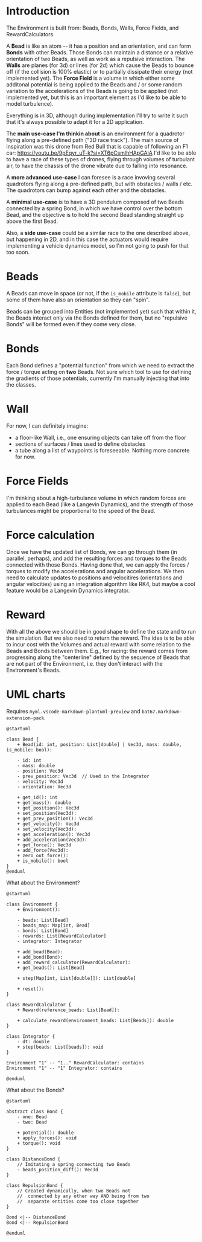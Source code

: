 # Introduction
The Environment is built from: Beads, Bonds, Walls, Force Fields, and RewardCalculators.

A **Bead** is like an atom -- it has a position and an orientation, and can form **Bonds** with other Beads. Those Bonds can maintain a distance or a relative orientation of two Beads, as well as work as a repulsive interaction. The **Walls** are planes (for 3d) or lines (for 2d)  which cause the Beads to bounce off (if the collision is 100% elastic) or to partially dissipate their energy (not implemented yet). The **Force Field** is a volume in which either some additonal potential is being applied to the Beads and / or some random variation to the accelerations of the Beads is going to be applied (not implemented yet, but this is an important element as I'd like to be able to model turbulence).

Everything is in 3D, although during implementation I'll try to write it such that it's always possible to adapt it for a 2D application. 

The **main use-case I'm thinkin about** is an environment for a quadrotor flying along a pre-defined path ("3D race track"). The main source of inspiration was this drone from Red Bull that is capable of following an F1 car: https://youtu.be/9pEqyr_uT-k?si=XT6pCsmlhHApGAiA 
I'd like to be able to have a race of these types of drones, flying through volumes of turbulant air, to have the chassis of the drone vibrate due to falling into resonance.

A **more advanced use-case** I can foresee is a race invoving several quadrotors flying along a pre-defined path, but with obstacles / walls / etc. The quadrotors can bump against each other and the obstacles.

A **minimal use-case** is to have a 3D pendulum composed of two Beads connected by a spring Bond, in which we have control over the bottom Bead, and the objective is to hold the second Bead standing straight up above the first Bead.

Also, a **side use-case** could be a similar race to the one described above, but happening in 2D, and in this case the actuators would require implementing a vehicle dynamics model, so I'm not going to push for that too soon.


# Beads
A Beads can move in space (or not, if the `is_mobile` attribute is `false`), but some of them have also an orientation so they can "spin".

Beads can be grouped into Entities (not implemented yet) such that within it, the Beads interact only via the Bonds defined for them, but no "repulsive Bonds" will be formed even if they come very close.


# Bonds
Each Bond defines a "potential function" from which we need to extract the force / torque acting on **two** Beads. Not sure which tool to use for defining the gradients of those potentials, currently I'm manually injecting that into the classes.


# Wall
For now, I can definitely imagine:
* a floor-like Wall, i.e., one ensuring objects can take off from the floor
* sections of surfaces / lines used to define obstacles
* a tube along a list of waypoints is foreseeable. Nothing more concrete for now.

# Force Fields
I'm thinking about a high-turbulance volume in which random forces are applied to each Bead (like a Langevin Dynamics), and the strength of those turbulances might be proportional to the speed of the Bead.


# Force calculation
Once we have the updated list of Bonds, we can go through them (in parallel, perhaps), and add the resulting forces and torques to the Beads connected with those Bonds. Having done that, we can apply the forces / torques to modify the accelerations and angular accelerations. We then need to calculate updates to positions and velocitires (orientations and angular velocities) using an integration algorithm like RK4, but maybe a cool feature would be a Langevin Dynamics integrator.


# Reward
With all the above we should be in good shape to define the state and to run the simulation. But we also need to return the reward. The idea is to be able to incur cost with the Volumes and actual reward with some relation to the Beads and Bonds between them. E.g., for racing: the reward comes from progressing along the "centerline" defined by the sequence of Beads that are not part of the Environment, i.e. they don't interact with the Environment's Beads.


# UML charts
Requires `myml.vscode-markdown-plantuml-preview` and `bat67.markdown-extension-pack`.


```plantuml
@startuml

class Bead {
    + Bead(id: int, position: List[double] | Vec3d, mass: double, is_mobile: bool):

    - id: int
    - mass: double
    - position: Vec3d
    - prev_position: Vec3d  // Used in the Integrator
    - velocity: Vec3d
    - orientation: Vec3d

    + get_id(): int
    + get_mass(): double
    + get_position(): Vec3d
    + set_position(Vec3d):
    + get_prev_position(): Vec3d
    + get_velocity(): Vec3d
    + set_velocity(Vec3d): 
    + get_acceleration(): Vec3d
    + add_acceleration(Vec3d):
    + get_force(): Vec3d 
    + add_force(Vec3d):
    + zero_out_force():
    + is_mobile(): bool
}
@enduml
```

What about the Environment?
```plantuml
@startuml

class Environment {
    + Environment(): 

    - beads: List[Bead]
    - beads_map: Map[int, Bead]
    - bonds: List[Bond]
    - rewards: List[RewardCalculator]
    - integrator: Integrator

    + add_bead(Bead):
    + add_bond(Bond):
    + add_reward_calculator(RewardCalculator):
    + get_beads(): List[Bead]

    + step(Map[int, List[double]]): List[double]

    + reset(): 
}

class RewardCalculator {
    + Reward(reference_beads: List[Bead]):

    + calculate_reward(environment_beads: List[Beads]): double
}

class Integrator {
    - dt: double
    + step(beads: List[beads]): void
}

Environment "1" -- "1.." RewardCalculator: contains
Environment "1" -- "1" Integrator: contains

@enduml
```

What about the Bonds?
```plantuml
@startuml

abstract class Bond {
    - one: Bead
    - two: Bead

    + potential(): double
    + apply_forces(): void
    + torque(): void
}

class DistanceBond {
    // Imitating a spring connecting two Beads
    - beads_position_diff(): Vec3d
}

class RepulsionBond {
    // Created dynamically, when two Beads not
    //  connected by any other way AND being from two
    //  separate entities come too close together
}

Bond <|-- DistanceBond
Bond <|-- RepulsionBond

@enduml
```
